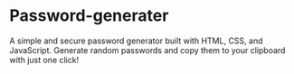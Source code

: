 # Password-generater
A simple and secure password generator built with HTML, CSS, and JavaScript. Generate random passwords and copy them to your clipboard with just one click!
